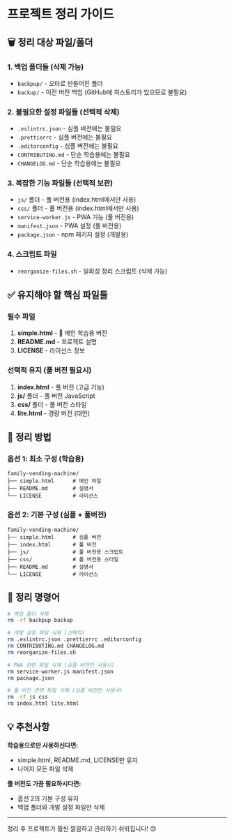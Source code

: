 # 프로젝트 정리 가이드

## 🗑️ 정리 대상 파일/폴더

### 1. 백업 폴더들 (삭제 가능)
- `backpup/` - 오타로 만들어진 폴더
- `backup/` - 이전 버전 백업 (GitHub에 히스토리가 있으므로 불필요)

### 2. 불필요한 설정 파일들 (선택적 삭제)
- `.eslintrc.json` - 심플 버전에는 불필요
- `.prettierrc` - 심플 버전에는 불필요
- `.editorconfig` - 심플 버전에는 불필요
- `CONTRIBUTING.md` - 단순 학습용에는 불필요
- `CHANGELOG.md` - 단순 학습용에는 불필요

### 3. 복잡한 기능 파일들 (선택적 보관)
- `js/` 폴더 - 풀 버전용 (index.html에서만 사용)
- `css/` 폴더 - 풀 버전용 (index.html에서만 사용)
- `service-worker.js` - PWA 기능 (풀 버전용)
- `manifest.json` - PWA 설정 (풀 버전용)
- `package.json` - npm 패키지 설정 (개발용)

### 4. 스크립트 파일
- `reorganize-files.sh` - 일회성 정리 스크립트 (삭제 가능)

## ✅ 유지해야 할 핵심 파일들

### 필수 파일
1. **simple.html** - 🌟 메인 학습용 버전
2. **README.md** - 프로젝트 설명
3. **LICENSE** - 라이선스 정보

### 선택적 유지 (풀 버전 필요시)
1. **index.html** - 풀 버전 (고급 기능)
2. **js/** 폴더 - 풀 버전 JavaScript
3. **css/** 폴더 - 풀 버전 스타일
4. **lite.html** - 경량 버전 (대안)

## 📝 정리 방법

### 옵션 1: 최소 구성 (학습용)
```
family-vending-machine/
├── simple.html      # 메인 파일
├── README.md        # 설명서
└── LICENSE          # 라이선스
```

### 옵션 2: 기본 구성 (심플 + 풀버전)
```
family-vending-machine/
├── simple.html      # 심플 버전
├── index.html       # 풀 버전
├── js/              # 풀 버전용 스크립트
├── css/             # 풀 버전용 스타일
├── README.md        # 설명서
└── LICENSE          # 라이선스
```

## 🔧 정리 명령어

```bash
# 백업 폴더 삭제
rm -rf backpup backup

# 개발 설정 파일 삭제 (선택적)
rm .eslintrc.json .prettierrc .editorconfig
rm CONTRIBUTING.md CHANGELOG.md
rm reorganize-files.sh

# PWA 관련 파일 삭제 (심플 버전만 사용시)
rm service-worker.js manifest.json
rm package.json

# 풀 버전 관련 파일 삭제 (심플 버전만 사용시)
rm -rf js css
rm index.html lite.html
```

## 💡 추천사항

**학습용으로만 사용하신다면:**
- simple.html, README.md, LICENSE만 유지
- 나머지 모든 파일 삭제

**풀 버전도 가끔 필요하시다면:**
- 옵션 2의 기본 구성 유지
- 백업 폴더와 개발 설정 파일만 삭제

---

정리 후 프로젝트가 훨씬 깔끔하고 관리하기 쉬워집니다! 😊